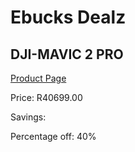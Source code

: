 
# Ebucks Dealz
## DJI-MAVIC 2 PRO
[Product Page](https://www.ebucks.com/web/shop/productSelected.do?prodId=1045176448&catId=714994827)

Price: R40699.00

Savings: 

Percentage off: 40%
	